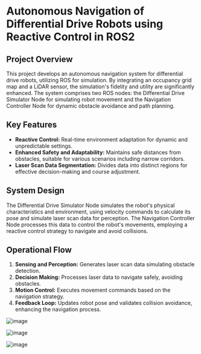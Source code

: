 # Autonomous Navigation of Differential Drive Robots using Reactive Control in ROS2

## Project Overview
This project develops an autonomous navigation system for differential drive robots, utilizing ROS for simulation. By integrating an occupancy grid map and a LiDAR sensor, the simulation's fidelity and utility are significantly enhanced. The system comprises two ROS nodes: the Differential Drive Simulator Node for simulating robot movement and the Navigation Controller Node for dynamic obstacle avoidance and path planning.

## Key Features
- **Reactive Control:** Real-time environment adaptation for dynamic and unpredictable settings.
- **Enhanced Safety and Adaptability:** Maintains safe distances from obstacles, suitable for various scenarios including narrow corridors.
- **Laser Scan Data Segmentation:** Divides data into distinct regions for effective decision-making and course adjustment.

## System Design
The Differential Drive Simulator Node simulates the robot's physical characteristics and environment, using velocity commands to calculate its pose and simulate laser scan data for perception. The Navigation Controller Node processes this data to control the robot's movements, employing a reactive control strategy to navigate and avoid collisions.

## Operational Flow
1. **Sensing and Perception:** Generates laser scan data simulating obstacle detection.
2. **Decision Making:** Processes laser data to navigate safely, avoiding obstacles.
3. **Motion Control:** Executes movement commands based on the navigation strategy.
4. **Feedback Loop:** Updates robot pose and validates collision avoidance, enhancing the navigation process.

![image](https://github.com/khullarsanket/Autonomous-Navigation-of-Differential-Drive-Robots-Using-Reactive-Control-in-ROS/assets/119709438/c2951a03-d458-4981-8bc1-add728c43e8d)

![image](https://github.com/khullarsanket/Autonomous-Navigation-of-Differential-Drive-Robots-Using-Reactive-Control-in-ROS2/assets/119709438/c3002be8-4685-489a-a3e0-e7fde4694fcc)

![image](https://github.com/khullarsanket/Autonomous-Navigation-of-Differential-Drive-Robots-Using-Reactive-Control-in-ROS2/assets/119709438/366d35e0-4f88-4aa3-872a-e5eb1d6c64ff)




